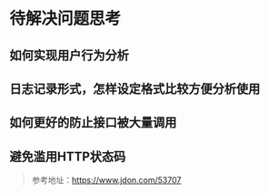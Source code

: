 # 待解决问题思考

## 如何实现用户行为分析

## 日志记录形式，怎样设定格式比较方便分析使用

## 如何更好的防止接口被大量调用

## 避免滥用HTTP状态码

> 参考地址：https://www.jdon.com/53707
